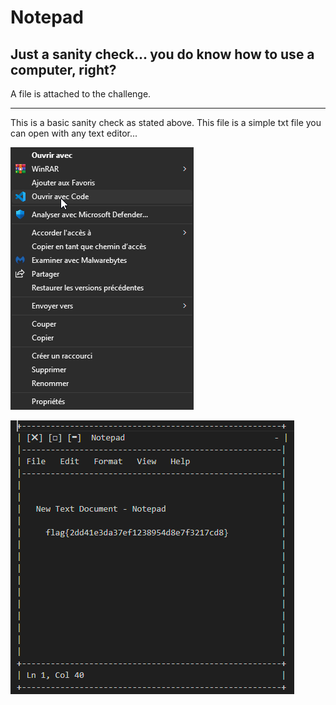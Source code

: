 # Notepad

## Just a sanity check... you do know how to use a computer, right?

A file is attached to the challenge.


---


This is a basic sanity check as stated above. This file is a simple txt file you can open with any text editor...


![Alt text](image.png)


![Alt text](image-1.png)
